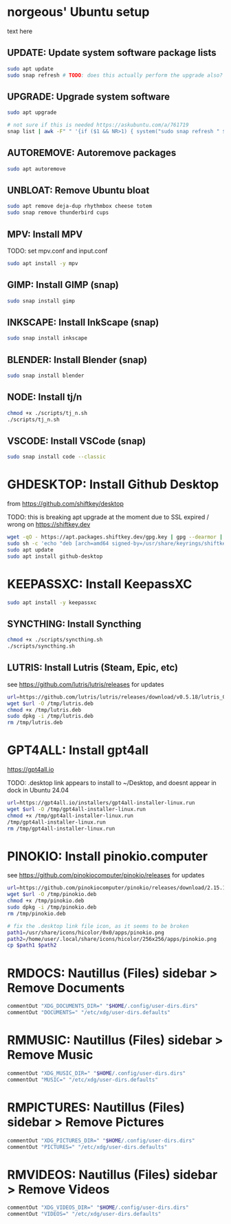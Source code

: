 # norgeous' Ubuntu setup

text here

## UPDATE: Update system software package lists

```sh
sudo apt update
sudo snap refresh # TODO: does this actually perform the upgrade also?
```

## UPGRADE: Upgrade system software

```sh
sudo apt upgrade

# not sure if this is needed https://askubuntu.com/a/761719
snap list | awk -F" " '{if ($1 && NR>1) { system("sudo snap refresh " $1) }}'
```

## AUTOREMOVE: Autoremove packages

```sh
sudo apt autoremove
```

## UNBLOAT: Remove Ubuntu bloat

```sh
sudo apt remove deja-dup rhythmbox cheese totem
sudo snap remove thunderbird cups
```

## MPV: Install MPV

TODO: set mpv.conf and input.conf

```sh
sudo apt install -y mpv
```

## GIMP: Install GIMP (snap)

```sh
sudo snap install gimp
```

## INKSCAPE: Install InkScape (snap)

```sh
sudo snap install inkscape
```

## BLENDER: Install Blender (snap)

```sh
sudo snap install blender
```

## NODE: Install tj/n

```sh
chmod +x ./scripts/tj_n.sh
./scripts/tj_n.sh
```

## VSCODE: Install VSCode (snap)

```sh
sudo snap install code --classic
```

# GHDESKTOP: Install Github Desktop

from https://github.com/shiftkey/desktop

TODO: this is breaking apt upgrade at the moment due to SSL expired / wrong on https://shiftkey.dev

```sh
wget -qO - https://apt.packages.shiftkey.dev/gpg.key | gpg --dearmor | sudo tee /usr/share/keyrings/shiftkey-packages.gpg > /dev/null
sudo sh -c 'echo "deb [arch=amd64 signed-by=/usr/share/keyrings/shiftkey-packages.gpg] https://apt.packages.shiftkey.dev/ubuntu/ any main" > /etc/apt/sources.list.d/shiftkey-packages.list'
sudo apt update
sudo apt install github-desktop
```

# KEEPASSXC: Install KeepassXC

```sh
sudo apt install -y keepassxc
```

## SYNCTHING: Install Syncthing


```sh
chmod +x ./scripts/syncthing.sh
./scripts/syncthing.sh
```

## LUTRIS: Install Lutris (Steam, Epic, etc)

see https://github.com/lutris/lutris/releases for updates

```sh
url=https://github.com/lutris/lutris/releases/download/v0.5.18/lutris_0.5.18_all.deb
wget $url -O /tmp/lutris.deb
chmod +x /tmp/lutris.deb
sudo dpkg -i /tmp/lutris.deb
rm /tmp/lutris.deb
```

# GPT4ALL: Install gpt4all

https://gpt4all.io

TODO: .desktop link appears to install to ~/Desktop, and doesnt appear in dock in Ubuntu 24.04

```sh
url=https://gpt4all.io/installers/gpt4all-installer-linux.run
wget $url -O /tmp/gpt4all-installer-linux.run
chmod +x /tmp/gpt4all-installer-linux.run
/tmp/gpt4all-installer-linux.run
rm /tmp/gpt4all-installer-linux.run
```

# PINOKIO: Install pinokio.computer

see https://github.com/pinokiocomputer/pinokio/releases for updates

```sh
url=https://github.com/pinokiocomputer/pinokio/releases/download/2.15.1/Pinokio_2.15.1_amd64.deb
wget $url -O /tmp/pinokio.deb
chmod +x /tmp/pinokio.deb
sudo dpkg -i /tmp/pinokio.deb
rm /tmp/pinokio.deb

# fix the .desktop link file icon, as it seems to be broken
path1=/usr/share/icons/hicolor/0x0/apps/pinokio.png
path2=/home/user/.local/share/icons/hicolor/256x256/apps/pinokio.png
cp $path1 $path2
```

# RMDOCS: Nautillus (Files) sidebar > Remove Documents

```sh
commentOut "XDG_DOCUMENTS_DIR=" "$HOME/.config/user-dirs.dirs"
commentOut "DOCUMENTS=" "/etc/xdg/user-dirs.defaults"
```

# RMMUSIC: Nautillus (Files) sidebar > Remove Music

```sh
commentOut "XDG_MUSIC_DIR=" "$HOME/.config/user-dirs.dirs"
commentOut "MUSIC=" "/etc/xdg/user-dirs.defaults"
```

# RMPICTURES: Nautillus (Files) sidebar > Remove Pictures

```sh
commentOut "XDG_PICTURES_DIR=" "$HOME/.config/user-dirs.dirs"
commentOut "PICTURES=" "/etc/xdg/user-dirs.defaults"
```

# RMVIDEOS: Nautillus (Files) sidebar > Remove Videos

```sh
commentOut "XDG_VIDEOS_DIR=" "$HOME/.config/user-dirs.dirs"
commentOut "VIDEOS=" "/etc/xdg/user-dirs.defaults"
```
